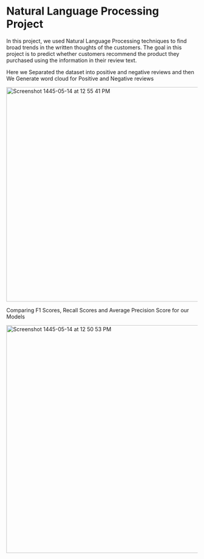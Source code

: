 # Natural Language Processing Project 

 In this project, we used Natural Language Processing techniques to find broad trends in the written thoughts of the customers. 
The goal in this project is to predict whether customers recommend the product they purchased using the information in their review text.





Here we Separated the dataset into positive and negative reviews and then 
We Generate word cloud for Positive and Negative reviews

<img width="565" alt="Screenshot 1445-05-14 at 12 55 41 PM" src="https://github.com/atheermoh/NLP/assets/51926875/8fb3f6ac-2be0-45d6-a162-c4d9cfd63680">




Comparing F1 Scores, Recall Scores and Average Precision Score for our Models


<img width="600" alt="Screenshot 1445-05-14 at 12 50 53 PM" src="https://github.com/atheermoh/NLP/assets/51926875/c0c5fe0e-8423-46aa-8525-d41578144a37">

